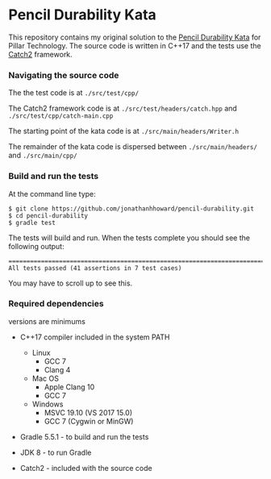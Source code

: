 # Pencil Durability Kata

This repository contains my original solution to the [Pencil Durability Kata](https://github.com/PillarTechnology/kata-pencil-durability) for Pillar Technology.
The source code is written in C++17 and the tests use the [Catch2](https://github.com/catchorg/Catch2) framework.

### Navigating the source code

The the test code is at `./src/test/cpp/`

The Catch2 framework code is at `./src/test/headers/catch.hpp` and `./src/test/cpp/catch-main.cpp`

The starting point of the kata code is at `./src/main/headers/Writer.h`

The remainder of the kata code is dispersed between `./src/main/headers/` and `./src/main/cpp/`

### Build and run the tests

At the command line type:
```
$ git clone https://github.com/jonathanhhoward/pencil-durability.git
$ cd pencil-durability
$ gradle test
```
The tests will build and run. When the tests complete you should see the following output:

```
===============================================================================
All tests passed (41 assertions in 7 test cases)
```

You may have to scroll up to see this.

### Required dependencies
versions are minimums

- C++17 compiler included in the system PATH
  - Linux
    - GCC 7
    - Clang 4
  - Mac OS
    - Apple Clang 10
    - GCC 7
  - Windows
    - MSVC 19.10 (VS 2017 15.0)
    - GCC 7 (Cygwin or MinGW)

- Gradle 5.5.1 - to build and run the tests

- JDK 8 - to run Gradle

- Catch2 - included with the source code
